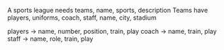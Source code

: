 A sports league needs teams, name, sports, description
Teams have players, uniforms, coach, staff, name, city, stadium 

players -> name, number, position, train, play
coach -> name, train, play
staff -> name, role, train, play
